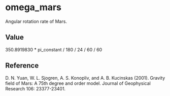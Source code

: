 # omega_mars

Angular rotation rate of Mars.

## Value

350.8919830 * pi_constant / 180 / 24 / 60 / 60

## Reference

D. N. Yuan, W. L. Sjogren, A. S. Konopliv, and A. B. Kucinskas (2001). Gravity field of Mars: A 75th degree and order model. Journal of Geophysical Research 106: 23377-23401.
